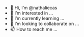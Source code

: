 - 👋 Hi, I’m @nathaliecas
- 👀 I’m interested in ...
- 🌱 I’m currently learning ...
- 💞️ I’m looking to collaborate on ...
- 📫 How to reach me ...

<!---
nathaliecas/nathaliecas is a ✨ special ✨ repository because its `README.md` (this file) appears on your GitHub profile.
You can click the Preview link to take a look at your changes.
--->
